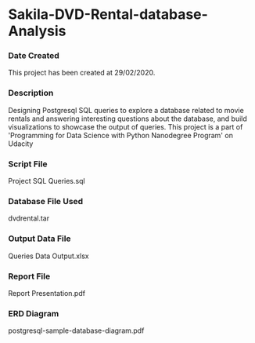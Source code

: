 # Sakila-DVD-Rental-database-Analysis

### Date Created
This project has been created at 29/02/2020.

### Description
Designing Postgresql SQL queries to explore a database related to movie rentals and answering interesting questions about the database, and build visualizations to showcase the output of queries.
This project is a part of 'Programming for Data Science with Python Nanodegree Program' on Udacity

### Script File
Project SQL Queries.sql

### Database File Used
dvdrental.tar

### Output Data File
Queries Data Output.xlsx

### Report File
Report Presentation.pdf

### ERD Diagram
postgresql-sample-database-diagram.pdf
